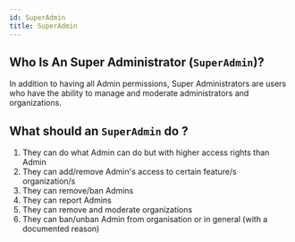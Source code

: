 ```yaml
---
id: SuperAdmin
title: SuperAdmin
---
```


## Who Is An Super Administrator (`SuperAdmin`)?

In addition to having all Admin permissions, Super Administrators are users who have the ability to manage and moderate administrators and organizations.

 
## What should an `SuperAdmin` do ?

1. They can do what Admin can do but with higher access rights than Admin
2. They can add/remove Admin's access to certain feature/s organization/s
3. They can remove/ban Admins
4. They can report Admins
5. They can remove and moderate organizations
6. They can ban/unban Admin from organisation or in general (with a documented reason)
